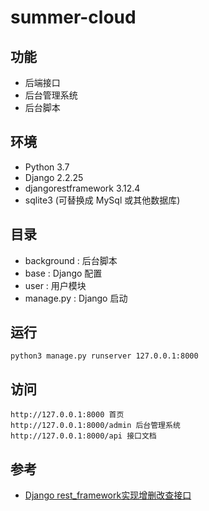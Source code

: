 # summer-cloud

## 功能

- 后端接口
- 后台管理系统
- 后台脚本

## 环境

- Python 3.7
- Django 2.2.25
- djangorestframework 3.12.4
- sqlite3 (可替换成 MySql 或其他数据库)

## 目录

- background : 后台脚本
- base : Django 配置
- user : 用户模块
- manage.py : Django 启动

## 运行

```
python3 manage.py runserver 127.0.0.1:8000
```

## 访问

```
http://127.0.0.1:8000 首页
http://127.0.0.1:8000/admin 后台管理系统
http://127.0.0.1:8000/api 接口文档
```

## 参考

- [Django rest_framework实现增删改查接口](https://www.cnblogs.com/ghylpb/p/12115512.html)
